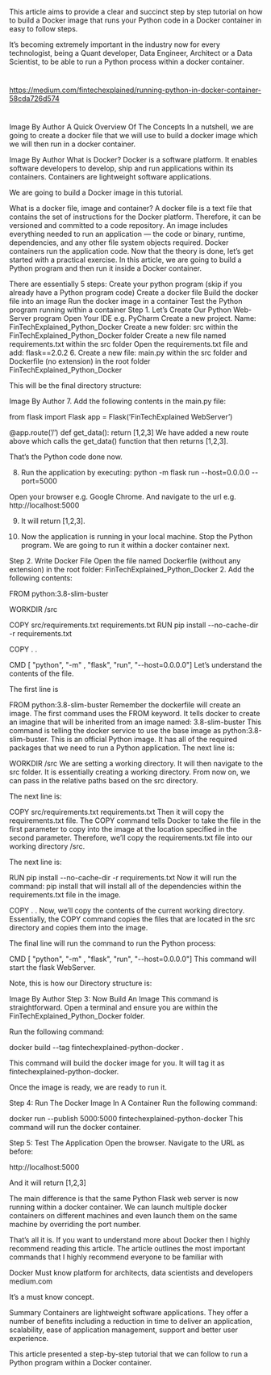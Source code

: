 This article aims to provide a clear and succinct step by step tutorial on how to build a Docker image that runs your Python code in a Docker container in easy to follow steps.

It’s becoming extremely important in the industry now for every technologist, being a Quant developer, Data Engineer, Architect or a Data Scientist, to be able to run a Python process within a docker container.

#
##
#
https://medium.com/fintechexplained/running-python-in-docker-container-58cda726d574
#
##
#

Image By Author
A Quick Overview Of The Concepts
In a nutshell, we are going to create a docker file that we will use to build a docker image which we will then run in a docker container.


Image By Author
What is Docker?
Docker is a software platform. It enables software developers to develop, ship and run applications within its containers. Containers are lightweight software applications.

We are going to build a Docker image in this tutorial.

What is a docker file, image and container?
A docker file is a text file that contains the set of instructions for the Docker platform. Therefore, it can be versioned and committed to a code repository.
An image includes everything needed to run an application — the code or binary, runtime, dependencies, and any other file system objects required.
Docker containers run the application code.
Now that the theory is done, let’s get started with a practical exercise.
In this article, we are going to build a Python program and then run it inside a Docker container.

There are essentially 5 steps:
Create your python program (skip if you already have a Python program code)
Create a docker file
Build the docker file into an image
Run the docker image in a container
Test the Python program running within a container
Step 1. Let’s Create Our Python Web-Server program
Open Your IDE e.g. PyCharm
Create a new project. Name: FinTechExplained_Python_Docker
Create a new folder: src within the FinTechExplained_Python_Docker folder
Create a new file named requirements.txt within the src folder
Open the requirements.txt file and add: flask==2.0.2
6. Create a new file: main.py within the src folder and Dockerfile (no extension) in the root folder FinTechExplained_Python_Docker

This will be the final directory structure:


Image By Author
7. Add the following contents in the main.py file:

from flask import Flask
app = Flask(’FinTechExplained WebServer’)

@app.route(’/’)
def get_data():
    return [1,2,3]
We have added a new route above which calls the get_data() function that then returns [1,2,3].

That’s the Python code done now.

8. Run the application by executing: python -m flask run --host=0.0.0.0 --port=5000

Open your browser e.g. Google Chrome. And navigate to the url e.g. http://localhost:5000

9. It will return [1,2,3].

10. Now the application is running in your local machine. Stop the Python program. We are going to run it within a docker container next.

Step 2. Write Docker File
Open the file named Dockerfile (without any extension) in the root folder: FinTechExplained_Python_Docker
2. Add the following contents:

FROM python:3.8-slim-buster

WORKDIR /src

COPY src/requirements.txt requirements.txt
RUN pip install --no-cache-dir -r requirements.txt

COPY . .

CMD [ "python", "-m" , "flask", "run", "--host=0.0.0.0"]
Let’s understand the contents of the file.

The first line is

FROM python:3.8-slim-buster
Remember the dockerfile will create an image. The first command uses the FROM keyword. It tells docker to create an imagine that will be inherited from an image named: 3.8-slim-buster
This command is telling the docker service to use the base image as python:3.8-slim-buster. This is an official Python image. It has all of the required packages that we need to run a Python application.
The next line is:

WORKDIR /src
We are setting a working directory. It will then navigate to the src folder. It is essentially creating a working directory. From now on, we can pass in the relative paths based on the src directory.

The next line is:

COPY src/requirements.txt requirements.txt
Then it will copy the requirements.txt file. The COPY <first parameter> <second parameter> command tells Docker to take the file in the first parameter to copy into the image at the location specified in the second parameter. Therefore, we’ll copy the requirements.txt file into our working directory /src.

The next line is:

RUN pip install --no-cache-dir -r requirements.txt
Now it will run the command: pip install that will install all of the dependencies within the requirements.txt file in the image.

COPY . .
Now, we’ll copy the contents of the current working directory. Essentially, the COPY command copies the files that are located in the src directory and copies them into the image.

The final line will run the command to run the Python process:

CMD [ "python", "-m" , "flask", "run", "--host=0.0.0.0"]
This command will start the flask WebServer.

Note, this is how our Directory structure is:


Image By Author
Step 3: Now Build An Image
This command is straightforward. Open a terminal and ensure you are within the FinTechExplained_Python_Docker folder.

Run the following command:

docker build --tag fintechexplained-python-docker .

This command will build the docker image for you. It will tag it as fintechexplained-python-docker.

Once the image is ready, we are ready to run it.

Step 4: Run The Docker Image In A Container
Run the following command:

docker run --publish 5000:5000 fintechexplained-python-docker
This command will run the docker container.

Step 5: Test The Application
Open the browser. Navigate to the URL as before:

http://localhost:5000

And it will return [1,2,3]

The main difference is that the same Python Flask web server is now running within a docker container. We can launch multiple docker containers on different machines and even launch them on the same machine by overriding the port number.

That’s all it is.
If you want to understand more about Docker then I highly recommend reading this article. The article outlines the most important commands that I highly recommend everyone to be familiar with

Docker
Must know platform for architects, data scientists and developers
medium.com

It’s a must know concept.

Summary
Containers are lightweight software applications. They offer a number of benefits including a reduction in time to deliver an application, scalability, ease of application management, support and better user experience.

This article presented a step-by-step tutorial that we can follow to run a Python program within a Docker container.


